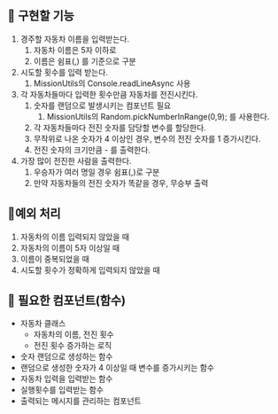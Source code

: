 ## 🚀 구현할 기능

1. 경주할 자동차 이름을 입력받는다.
   1. 자동차 이름은 5자 이하로
   2. 이름은 쉼표(,) 를 기준으로 구분
2. 시도할 횟수를 입력 받는다.
   1. MissionUtils의 Console.readLineAsync 사용
3. 각 자동차들마다 입력한 횟수만큼 자동차를 전진시킨다.
   1. 숫자를 랜덤으로 발생시키는 컴포넌트 필요
      1. MissionUtils의 Random.pickNumberInRange(0,9); 를 사용한다.
   2. 각 자동차들마다 전진 숫자를 담당할 변수를 할당한다.
   3. 무작위로 나온 숫자가 4 이상인 경우, 변수의 전진 숫자를 1 증가시킨다.
   4. 전진 숫자의 크기만큼 - 를 출력한다.
4. 가장 많이 전진한 사람을 출력한다.
   1. 우승자가 여러 명일 경우 쉼표(,)로 구분
   2. 만약 자동차들의 전진 숫자가 똑같을 경우, 무승부 출력

## 🚀예외 처리

1. 자동차의 이름 입력되지 않았을 때
2. 자동차의 이름이 5자 이상일 때
3. 이름이 중복되었을 때
4. 시도할 횟수가 정확하게 입력되지 않았을 때

## 🚀 필요한 컴포넌트(함수)

- 자동차 클래스
  - 자동차의 이름, 전진 횟수
  - 전진 횟수 증가하는 로직
- 숫자 랜덤으로 생성하는 함수
- 랜덤으로 생성한 숫자가 4 이상일 때 변수를 증가시키는 함수
- 자동차 입력을 입력받는 함수
- 실행횟수를 입력받는 함수
- 출력되는 메시지를 관리하는 컴포넌트
